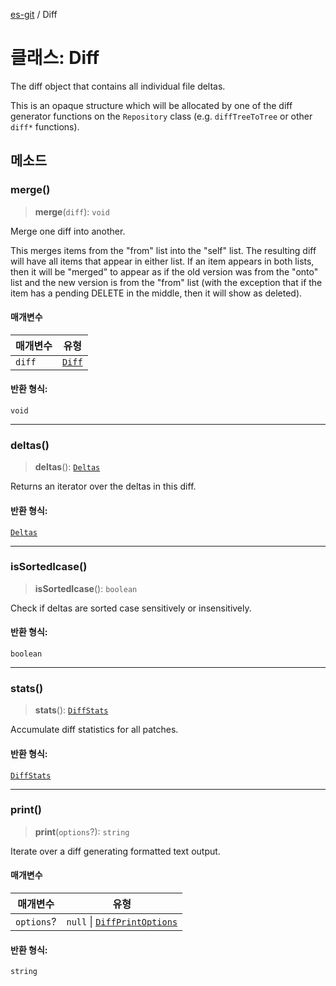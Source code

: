 [es-git](../globals.md) / Diff

# 클래스: Diff

The diff object that contains all individual file deltas.

This is an opaque structure which will be allocated by one of the diff
generator functions on the `Repository` class (e.g. `diffTreeToTree`
or other `diff*` functions).

## 메소드

### merge()

> **merge**(`diff`): `void`

Merge one diff into another.

This merges items from the "from" list into the "self" list.  The
resulting diff will have all items that appear in either list.
If an item appears in both lists, then it will be "merged" to appear
as if the old version was from the "onto" list and the new version
is from the "from" list (with the exception that if the item has a
pending DELETE in the middle, then it will show as deleted).

#### 매개변수

| 매개변수 | 유형 |
| ------ | ------ |
| `diff` | [`Diff`](Diff.md) |

#### 반환 형식:

`void`

***

### deltas()

> **deltas**(): [`Deltas`](Deltas.md)

Returns an iterator over the deltas in this diff.

#### 반환 형식:

[`Deltas`](Deltas.md)

***

### isSortedIcase()

> **isSortedIcase**(): `boolean`

Check if deltas are sorted case sensitively or insensitively.

#### 반환 형식:

`boolean`

***

### stats()

> **stats**(): [`DiffStats`](DiffStats.md)

Accumulate diff statistics for all patches.

#### 반환 형식:

[`DiffStats`](DiffStats.md)

***

### print()

> **print**(`options`?): `string`

Iterate over a diff generating formatted text output.

#### 매개변수

| 매개변수 | 유형 |
| ------ | ------ |
| `options`? | `null` \| [`DiffPrintOptions`](../interfaces/DiffPrintOptions.md) |

#### 반환 형식:

`string`
